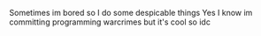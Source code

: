 Sometimes im bored so I do some despicable things
Yes I know im committing programming warcrimes but it's cool so idc